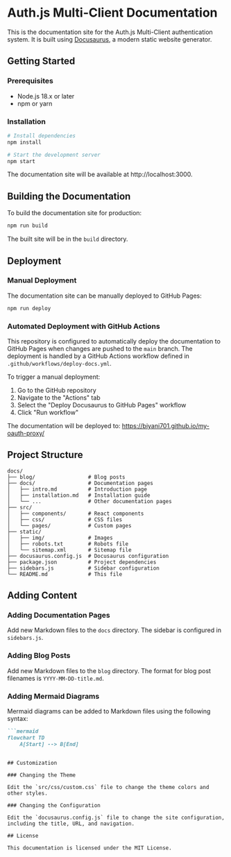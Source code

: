 # Auth.js Multi-Client Documentation

This is the documentation site for the Auth.js Multi-Client authentication system. It is built using [Docusaurus](https://docusaurus.io/), a modern static website generator.

## Getting Started

### Prerequisites

- Node.js 18.x or later
- npm or yarn

### Installation

```bash
# Install dependencies
npm install

# Start the development server
npm start
```

The documentation site will be available at http://localhost:3000.

## Building the Documentation

To build the documentation site for production:

```bash
npm run build
```

The built site will be in the `build` directory.

## Deployment

### Manual Deployment

The documentation site can be manually deployed to GitHub Pages:

```bash
npm run deploy
```

### Automated Deployment with GitHub Actions

This repository is configured to automatically deploy the documentation to GitHub Pages when changes are pushed to the `main` branch. The deployment is handled by a GitHub Actions workflow defined in `.github/workflows/deploy-docs.yml`.

To trigger a manual deployment:

1. Go to the GitHub repository
2. Navigate to the "Actions" tab
3. Select the "Deploy Docusaurus to GitHub Pages" workflow
4. Click "Run workflow"

The documentation will be deployed to: https://biyani701.github.io/my-oauth-proxy/

## Project Structure

```
docs/
├── blog/                 # Blog posts
├── docs/                 # Documentation pages
│   ├── intro.md          # Introduction page
│   ├── installation.md   # Installation guide
│   └── ...               # Other documentation pages
├── src/
│   ├── components/       # React components
│   ├── css/              # CSS files
│   └── pages/            # Custom pages
├── static/
│   ├── img/              # Images
│   ├── robots.txt        # Robots file
│   └── sitemap.xml       # Sitemap file
├── docusaurus.config.js  # Docusaurus configuration
├── package.json          # Project dependencies
├── sidebars.js           # Sidebar configuration
└── README.md             # This file
```

## Adding Content

### Adding Documentation Pages

Add new Markdown files to the `docs` directory. The sidebar is configured in `sidebars.js`.

### Adding Blog Posts

Add new Markdown files to the `blog` directory. The format for blog post filenames is `YYYY-MM-DD-title.md`.

### Adding Mermaid Diagrams

Mermaid diagrams can be added to Markdown files using the following syntax:

```markdown
```mermaid
flowchart TD
    A[Start] --> B[End]
```
```

## Customization

### Changing the Theme

Edit the `src/css/custom.css` file to change the theme colors and other styles.

### Changing the Configuration

Edit the `docusaurus.config.js` file to change the site configuration, including the title, URL, and navigation.

## License

This documentation is licensed under the MIT License.
